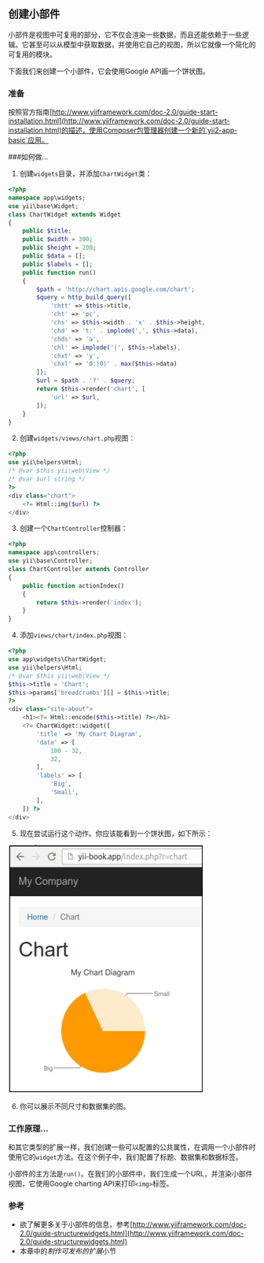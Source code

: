 ## 创建小部件

小部件是视图中可复用的部分，它不仅会渲染一些数据，而且还能依赖于一些逻辑。它甚至可以从模型中获取数据，并使用它自己的视图，所以它就像一个简化的可复用的模块。

下面我们来创建一个小部件，它会使用Google API画一个饼状图。

### 准备

按照官方指南[http://www.yiiframework.com/doc-2.0/guide-start-installation.html](http://www.yiiframework.com/doc-2.0/guide-start-installation.html)的描述，使用Composer包管理器创建一个新的`yii2-app-basic`应用。

###如何做...

1. 创建`widgets`目录，并添加`ChartWidget`类：

```php
<?php
namespace app\widgets;
use yii\base\Widget;
class ChartWidget extends Widget
{
    public $title;
    public $width = 300;
    public $height = 200;
    public $data = [];
    public $labels = [];
    public function run()
    {
        $path = 'http://chart.apis.google.com/chart';
        $query = http_build_query([
            'chtt' => $this->title,
            'cht' => 'pc',
            'chs' => $this->width . 'x' . $this->height,
            'chd' => 't:' . implode(',', $this->data),
            'chds' => 'a',
            'chl' => implode('|', $this->labels),
            'chxt' => 'y',
            'chxl' => '0:|0|' . max($this->data)
        ]);
        $url = $path . '?' . $query;
        return $this->render('chart', [
            'url' => $url,
        ]);
    }
}
```

2. 创建`widgets/views/chart.php`视图：

```php
<?php
use yii\helpers\Html;
/* @var $this yii\web\View */
/* @var $url string */
?>
<div class="chart">
    <?= Html::img($url) ?>
</div>
```

3. 创建一个`ChartController`控制器：

```php
<?php
namespace app\controllers;
use yii\base\Controller;
class ChartController extends Controller
{
    public function actionIndex()
    {
        return $this->render('index');
    }
}
```

4. 添加`views/chart/index.php`视图：

```php
<?php
use app\widgets\ChartWidget;
use yii\helpers\Html;
/* @var $this yii\web\View */
$this->title = 'Chart';
$this->params['breadcrumbs'][] = $this->title;
?>
<div class="site-about">
    <h1><?= Html::encode($this->title) ?></h1>
    <?= ChartWidget::widget([
        'title' => 'My Chart Diagram',
        'data' => [
            100 - 32,
            32,
        ],
        'labels' => [
            'Big',
            'Small',
        ],
    ]) ?>
</div>
```

5. 现在尝试运行这个动作。你应该能看到一个饼状图，如下所示：

![](../images/804.png)

6. 你可以展示不同尺寸和数据集的图。

### 工作原理...

和其它类型的扩展一样，我们创建一些可以配置的公共属性，在调用一个小部件时使用它的`widget`方法。在这个例子中，我们配置了标题、数据集和数据标签。

小部件的主方法是`run()`。在我们的小部件中，我们生成一个URL，并渲染小部件视图，它使用Google charting API来打印`<img>`标签。

### 参考

- 欲了解更多关于小部件的信息，参考[http://www.yiiframework.com/doc-2.0/guide-structurewidgets.html](http://www.yiiframework.com/doc-2.0/guide-structurewidgets.html)
- 本章中的*制作可发布的扩展*小节